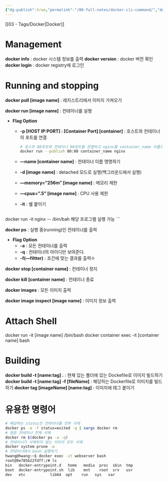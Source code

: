 ```yaml
---
{"dg-publish":true,"permalink":"/06-full-notes/docker-cli-command/","dgPassFrontmatter":true}
---
```


[[03 - Tags/Docker\|Docker]] 
# Management
**docker info** : docker 시스템 정보를 출력
**docker version** : docker 버전 확인
**docker login** : docker registry에 로그인

# Running and stopping

**docker pull [image name]** : 레지스트리에서 이미지 가져오기

**docker run [image name]** : 컨테이너를 실행
- **Flag Option**
    - **-p [HOST IP:PORT] : [Container Port] [container]** : 호스트와 컨테이너의 포트를 연결
        ```Bash
        # 호스트 80포트와 컨테이너 80포트를 연결하고 nginx를 container_name 이름으로 생성한다.
        docker run --publish 80:80 container_name nginx
        ```
        
    - **—name [container name]** : 컨테이너 이름 명명하기
    - **-d [image name]** : detached 모드로 실행(백그라운드에서 실행)
    - **—memory=”256m” [image name]** : 메모리 제한
    - **—cpus=”.5” [image name]** : CPU 사용 제한
    - **-it** : 쉘 붙이기
        ```Bash
docker run -it nginx -- /bin/bah  해당 프로그램 실행 가능
        ```
        

**docker ps** : 실행 중(running)인 컨테이너를 출력

- **Flag Option**
    - **-a** : 모든 컨테이너를 출력
    - **-q** : 컨테이너의 아이디만 보여준다.
    - **-f(—filtter)** : 조건에 맞는 결과를 출력ㅇ

**docker stop [container name]** : 컨테이너 정지

**docker kill [container name]** : 컨테이너 종료

**docker images** : 모든 이미지 출력

**docker image inspect [image name]** : 이미지 정보 출력

# Attach Shell
docker run -it [image name] /bin/bash
docker container exec -it [container name] bash
# Building
**docker build -t [name:tag] .** : 현재 있는 폴더에 있는 Dockefile로 이미지 빌드하기
**docker build -t [name:tag] -f [fileName]** : 해당하는 Dockerfile로 이미지를 빌드하기
**docker tag [imageName] [name:tag]** : 이미지에 태그 붙이기

# 유용한 명령어

```Bash
# 해당하는 status인 컨테이너를 전부 삭제
docker ps -a -f status=exited -q | xargs docker rm
# 멈춘 컨테이너 전체 삭제
docker rm $(docker ps -a -q)
# 컨테이너가 삭제하지 않는 이미지 모두 삭제
docker system prune -a
# 컨테이너에서 bash 실행하기
hwang@hwang:~$ docker exec -it webserver bash
root@9e785b22fdff:/# ls
bin   docker-entrypoint.d   home   media  proc	sbin  tmp
boot  docker-entrypoint.sh  lib    mnt	  root	srv   usr
dev   etc		    lib64  opt	  run	sys   var
```